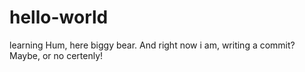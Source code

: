# hello-world
learning
Hum, here biggy bear.
And right now i am, writing a commit?
Maybe, or no certenly! 
